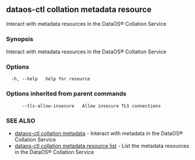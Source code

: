 ## dataos-ctl collation metadata resource

Interact with metadata resources in the DataOS® Collation Service

### Synopsis

Interact with metadata resources in the DataOS® Collation Service

### Options

```
  -h, --help   help for resource
```

### Options inherited from parent commands

```
      --tls-allow-insecure   Allow insecure TLS connections
```

### SEE ALSO

* [dataos-ctl collation metadata](dataos-ctl_collation_metadata.md)	 - Interact with metadata in the DataOS® Collation Service
* [dataos-ctl collation metadata resource list](dataos-ctl_collation_metadata_resource_list.md)	 - List the metadata resources in the DataOS® Collation Service

